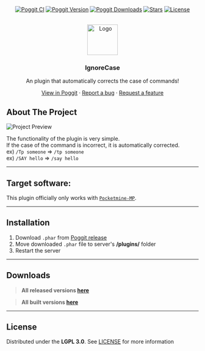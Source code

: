 <!-- PROJECT BADGES -->
<div align="center">

[![Poggit CI][poggit-ci-badge]][poggit-ci-url]
[![Poggit Version][poggit-version-badge]][poggit-release-url]
[![Poggit Downloads][poggit-downloads-badge]][poggit-release-url]
[![Stars][stars-badge]][stars-url]
[![License][license-badge]][license-url]

</div>


<!-- PROJECT LOGO -->
<br />
<div align="center">
  <img src="https://raw.githubusercontent.com/presentkim-pm/IgnoreCase/main/icon.png" alt="Logo" width="80" height="80">
  <h3>IgnoreCase</h3>
  <p align="center">
    An plugin that automatically corrects the case of commands!

[View in Poggit][poggit-ci-url] · [Report a bug][issues-url] · [Request a feature][issues-url]

  </p>
</div>


<!-- ABOUT THE PROJECT -->
## About The Project
![Project Preview][project-preview]

The functionality of the plugin is very simple.  
If the case of the command is incorrect, it is automatically corrected.  
ex) `/Tp someone` => `/tp someone`  
ex) `/SAY hello` => `/say hello`  

-----

## Target software:
This plugin officially only works with [`Pocketmine-MP`](https://github.com/pmmp/PocketMine-MP/).

-----

## Installation
1) Download `.phar` from [Poggit release][poggit-release-url]
2) Move downloaded `.phar` file to server's **/plugins/** folder
3) Restart the server

-----

## Downloads
> **All released versions [here][poggit-release-url]**

> **All built versions [here][poggit-ci-url]**

-----

## License
Distributed under the **LGPL 3.0**. See [LICENSE][license-url] for more information


[poggit-ci-badge]: https://poggit.pmmp.io/ci.shield/presentkim-pm/IgnoreCase/IgnoreCase?style=for-the-badge
[poggit-version-badge]: https://poggit.pmmp.io/shield.api/IgnoreCase?style=for-the-badge
[poggit-downloads-badge]: https://poggit.pmmp.io/shield.dl.total/IgnoreCase?style=for-the-badge
[stars-badge]: https://img.shields.io/github/stars/presentkim-pm/IgnoreCase.svg?style=for-the-badge
[license-badge]: https://img.shields.io/github/license/presentkim-pm/IgnoreCase.svg?style=for-the-badge

[poggit-ci-url]: https://poggit.pmmp.io/ci/presentkim-pm/IgnoreCase/IgnoreCase
[poggit-release-url]: https://poggit.pmmp.io/p/IgnoreCase
[stars-url]: https://github.com/presentkim-pm/IgnoreCase/stargazers
[releases-url]: https://github.com/presentkim-pm/IgnoreCase/releases
[issues-url]: https://github.com/presentkim-pm/IgnoreCase/issues
[license-url]: https://github.com/presentkim-pm/IgnoreCase/blob/main/LICENSE

[project-icon]: https://raw.githubusercontent.com/presentkim-pm/IgnoreCase/main/icon.png
[project-preview]: https://raw.githubusercontent.com/presentkim-pm/IgnoreCase/main/project-preview.png
